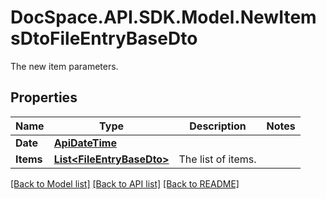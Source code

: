 # DocSpace.API.SDK.Model.NewItemsDtoFileEntryBaseDto
The new item parameters.

## Properties

Name | Type | Description | Notes
------------ | ------------- | ------------- | -------------
**Date** | [**ApiDateTime**](ApiDateTime.md) |  | 
**Items** | [**List&lt;FileEntryBaseDto&gt;**](FileEntryBaseDto.md) | The list of items. | 

[[Back to Model list]](../README.md#documentation-for-models) [[Back to API list]](../README.md#documentation-for-api-endpoints) [[Back to README]](../README.md)

